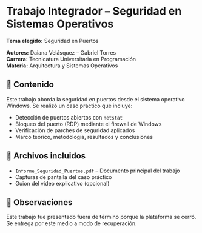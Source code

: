 # Trabajo Integrador – Seguridad en Sistemas Operativos

**Tema elegido:** Seguridad en Puertos

**Autores:** Daiana Velásquez – Gabriel Torres  
**Carrera:** Tecnicatura Universitaria en Programación  
**Materia:** Arquitectura y Sistemas Operativos

## 📝 Contenido

Este trabajo aborda la seguridad en puertos desde el sistema operativo Windows. Se realizó un caso práctico que incluye:

- Detección de puertos abiertos con `netstat`
- Bloqueo del puerto (RDP) mediante el firewall de Windows
- Verificación de parches de seguridad aplicados
- Marco teórico, metodología, resultados y conclusiones

## 📁 Archivos incluidos

- `Informe_Seguridad_Puertos.pdf` – Documento principal del trabajo
- Capturas de pantalla del caso práctico
- Guion del video explicativo (opcional)

## 📌 Observaciones

Este trabajo fue presentado fuera de término porque la plataforma se cerró. Se entrega por este medio a modo de recuperación.

